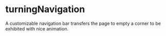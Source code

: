 # turningNavigation
A customizable navigation bar transfers the page to empty a corner to be exhibited with nice animation.
